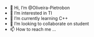 - 👋 Hi, I’m @Oliveira-Pietrobon
- 👀 I’m interested in TI
- 🌱 I’m currently learning C++
- 💞️ I’m looking to collaborate on student 
- 📫 How to reach me ...

<!---
Oliveira-Pietrobon/Oliveira-Pietrobon is a ✨ special ✨ repository because its `README.md` (this file) appears on your GitHub profile.
You can click the Preview link to take a look at your changes.
--->
